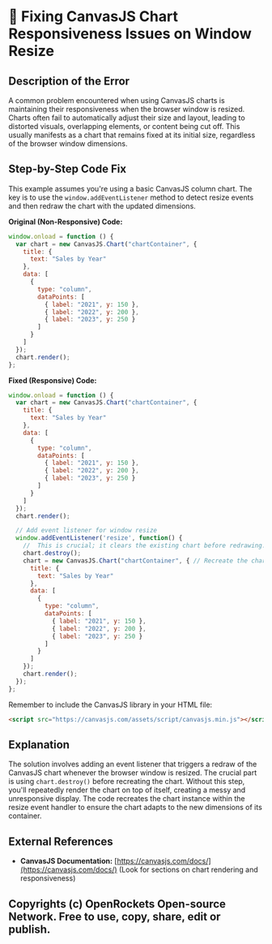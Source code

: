 # 🐞 Fixing CanvasJS Chart Responsiveness Issues on Window Resize


## Description of the Error

A common problem encountered when using CanvasJS charts is maintaining their responsiveness when the browser window is resized.  Charts often fail to automatically adjust their size and layout, leading to distorted visuals, overlapping elements, or content being cut off. This usually manifests as a chart that remains fixed at its initial size, regardless of the browser window dimensions.

## Step-by-Step Code Fix

This example assumes you're using a basic CanvasJS column chart. The key is to use the `window.addEventListener` method to detect resize events and then redraw the chart with the updated dimensions.

**Original (Non-Responsive) Code:**

```javascript
window.onload = function () {
  var chart = new CanvasJS.Chart("chartContainer", {
    title: {
      text: "Sales by Year"
    },
    data: [
      {
        type: "column",
        dataPoints: [
          { label: "2021", y: 150 },
          { label: "2022", y: 200 },
          { label: "2023", y: 250 }
        ]
      }
    ]
  });
  chart.render();
};
```

**Fixed (Responsive) Code:**

```javascript
window.onload = function () {
  var chart = new CanvasJS.Chart("chartContainer", {
    title: {
      text: "Sales by Year"
    },
    data: [
      {
        type: "column",
        dataPoints: [
          { label: "2021", y: 150 },
          { label: "2022", y: 200 },
          { label: "2023", y: 250 }
        ]
      }
    ]
  });
  chart.render();

  // Add event listener for window resize
  window.addEventListener('resize', function() {
    //  This is crucial; it clears the existing chart before redrawing.  Otherwise you'll have multiple charts overlapping!
    chart.destroy();
    chart = new CanvasJS.Chart("chartContainer", { // Recreate the chart
      title: {
        text: "Sales by Year"
      },
      data: [
        {
          type: "column",
          dataPoints: [
            { label: "2021", y: 150 },
            { label: "2022", y: 200 },
            { label: "2023", y: 250 }
          ]
        }
      ]
    });
    chart.render();
  });
};
```

Remember to include the CanvasJS library in your HTML file:

```html
<script src="https://canvasjs.com/assets/script/canvasjs.min.js"></script>
```


## Explanation

The solution involves adding an event listener that triggers a redraw of the CanvasJS chart whenever the browser window is resized.  The crucial part is using `chart.destroy()` before recreating the chart.  Without this step, you'll repeatedly render the chart on top of itself, creating a messy and unresponsive display.  The code recreates the chart instance within the resize event handler to ensure the chart adapts to the new dimensions of its container.


## External References

* **CanvasJS Documentation:** [https://canvasjs.com/docs/](https://canvasjs.com/docs/)  (Look for sections on chart rendering and responsiveness)

## Copyrights (c) OpenRockets Open-source Network. Free to use, copy, share, edit or publish.

